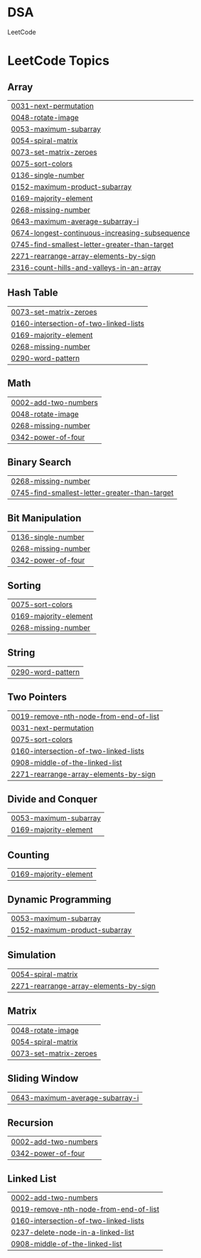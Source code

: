 # DSA
LeetCode

<!---LeetCode Topics Start-->
# LeetCode Topics
## Array
|  |
| ------- |
| [0031-next-permutation](https://github.com/srushti2403/DSA/tree/master/0031-next-permutation) |
| [0048-rotate-image](https://github.com/srushti2403/DSA/tree/master/0048-rotate-image) |
| [0053-maximum-subarray](https://github.com/srushti2403/DSA/tree/master/0053-maximum-subarray) |
| [0054-spiral-matrix](https://github.com/srushti2403/DSA/tree/master/0054-spiral-matrix) |
| [0073-set-matrix-zeroes](https://github.com/srushti2403/DSA/tree/master/0073-set-matrix-zeroes) |
| [0075-sort-colors](https://github.com/srushti2403/DSA/tree/master/0075-sort-colors) |
| [0136-single-number](https://github.com/srushti2403/DSA/tree/master/0136-single-number) |
| [0152-maximum-product-subarray](https://github.com/srushti2403/DSA/tree/master/0152-maximum-product-subarray) |
| [0169-majority-element](https://github.com/srushti2403/DSA/tree/master/0169-majority-element) |
| [0268-missing-number](https://github.com/srushti2403/DSA/tree/master/0268-missing-number) |
| [0643-maximum-average-subarray-i](https://github.com/srushti2403/DSA/tree/master/0643-maximum-average-subarray-i) |
| [0674-longest-continuous-increasing-subsequence](https://github.com/srushti2403/DSA/tree/master/0674-longest-continuous-increasing-subsequence) |
| [0745-find-smallest-letter-greater-than-target](https://github.com/srushti2403/DSA/tree/master/0745-find-smallest-letter-greater-than-target) |
| [2271-rearrange-array-elements-by-sign](https://github.com/srushti2403/DSA/tree/master/2271-rearrange-array-elements-by-sign) |
| [2316-count-hills-and-valleys-in-an-array](https://github.com/srushti2403/DSA/tree/master/2316-count-hills-and-valleys-in-an-array) |
## Hash Table
|  |
| ------- |
| [0073-set-matrix-zeroes](https://github.com/srushti2403/DSA/tree/master/0073-set-matrix-zeroes) |
| [0160-intersection-of-two-linked-lists](https://github.com/srushti2403/DSA/tree/master/0160-intersection-of-two-linked-lists) |
| [0169-majority-element](https://github.com/srushti2403/DSA/tree/master/0169-majority-element) |
| [0268-missing-number](https://github.com/srushti2403/DSA/tree/master/0268-missing-number) |
| [0290-word-pattern](https://github.com/srushti2403/DSA/tree/master/0290-word-pattern) |
## Math
|  |
| ------- |
| [0002-add-two-numbers](https://github.com/srushti2403/DSA/tree/master/0002-add-two-numbers) |
| [0048-rotate-image](https://github.com/srushti2403/DSA/tree/master/0048-rotate-image) |
| [0268-missing-number](https://github.com/srushti2403/DSA/tree/master/0268-missing-number) |
| [0342-power-of-four](https://github.com/srushti2403/DSA/tree/master/0342-power-of-four) |
## Binary Search
|  |
| ------- |
| [0268-missing-number](https://github.com/srushti2403/DSA/tree/master/0268-missing-number) |
| [0745-find-smallest-letter-greater-than-target](https://github.com/srushti2403/DSA/tree/master/0745-find-smallest-letter-greater-than-target) |
## Bit Manipulation
|  |
| ------- |
| [0136-single-number](https://github.com/srushti2403/DSA/tree/master/0136-single-number) |
| [0268-missing-number](https://github.com/srushti2403/DSA/tree/master/0268-missing-number) |
| [0342-power-of-four](https://github.com/srushti2403/DSA/tree/master/0342-power-of-four) |
## Sorting
|  |
| ------- |
| [0075-sort-colors](https://github.com/srushti2403/DSA/tree/master/0075-sort-colors) |
| [0169-majority-element](https://github.com/srushti2403/DSA/tree/master/0169-majority-element) |
| [0268-missing-number](https://github.com/srushti2403/DSA/tree/master/0268-missing-number) |
## String
|  |
| ------- |
| [0290-word-pattern](https://github.com/srushti2403/DSA/tree/master/0290-word-pattern) |
## Two Pointers
|  |
| ------- |
| [0019-remove-nth-node-from-end-of-list](https://github.com/srushti2403/DSA/tree/master/0019-remove-nth-node-from-end-of-list) |
| [0031-next-permutation](https://github.com/srushti2403/DSA/tree/master/0031-next-permutation) |
| [0075-sort-colors](https://github.com/srushti2403/DSA/tree/master/0075-sort-colors) |
| [0160-intersection-of-two-linked-lists](https://github.com/srushti2403/DSA/tree/master/0160-intersection-of-two-linked-lists) |
| [0908-middle-of-the-linked-list](https://github.com/srushti2403/DSA/tree/master/0908-middle-of-the-linked-list) |
| [2271-rearrange-array-elements-by-sign](https://github.com/srushti2403/DSA/tree/master/2271-rearrange-array-elements-by-sign) |
## Divide and Conquer
|  |
| ------- |
| [0053-maximum-subarray](https://github.com/srushti2403/DSA/tree/master/0053-maximum-subarray) |
| [0169-majority-element](https://github.com/srushti2403/DSA/tree/master/0169-majority-element) |
## Counting
|  |
| ------- |
| [0169-majority-element](https://github.com/srushti2403/DSA/tree/master/0169-majority-element) |
## Dynamic Programming
|  |
| ------- |
| [0053-maximum-subarray](https://github.com/srushti2403/DSA/tree/master/0053-maximum-subarray) |
| [0152-maximum-product-subarray](https://github.com/srushti2403/DSA/tree/master/0152-maximum-product-subarray) |
## Simulation
|  |
| ------- |
| [0054-spiral-matrix](https://github.com/srushti2403/DSA/tree/master/0054-spiral-matrix) |
| [2271-rearrange-array-elements-by-sign](https://github.com/srushti2403/DSA/tree/master/2271-rearrange-array-elements-by-sign) |
## Matrix
|  |
| ------- |
| [0048-rotate-image](https://github.com/srushti2403/DSA/tree/master/0048-rotate-image) |
| [0054-spiral-matrix](https://github.com/srushti2403/DSA/tree/master/0054-spiral-matrix) |
| [0073-set-matrix-zeroes](https://github.com/srushti2403/DSA/tree/master/0073-set-matrix-zeroes) |
## Sliding Window
|  |
| ------- |
| [0643-maximum-average-subarray-i](https://github.com/srushti2403/DSA/tree/master/0643-maximum-average-subarray-i) |
## Recursion
|  |
| ------- |
| [0002-add-two-numbers](https://github.com/srushti2403/DSA/tree/master/0002-add-two-numbers) |
| [0342-power-of-four](https://github.com/srushti2403/DSA/tree/master/0342-power-of-four) |
## Linked List
|  |
| ------- |
| [0002-add-two-numbers](https://github.com/srushti2403/DSA/tree/master/0002-add-two-numbers) |
| [0019-remove-nth-node-from-end-of-list](https://github.com/srushti2403/DSA/tree/master/0019-remove-nth-node-from-end-of-list) |
| [0160-intersection-of-two-linked-lists](https://github.com/srushti2403/DSA/tree/master/0160-intersection-of-two-linked-lists) |
| [0237-delete-node-in-a-linked-list](https://github.com/srushti2403/DSA/tree/master/0237-delete-node-in-a-linked-list) |
| [0908-middle-of-the-linked-list](https://github.com/srushti2403/DSA/tree/master/0908-middle-of-the-linked-list) |
<!---LeetCode Topics End-->